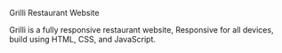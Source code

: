 Grilli Restaurant Website

Grilli is a fully responsive restaurant website,
Responsive for all devices, build using HTML, CSS, and JavaScript.
